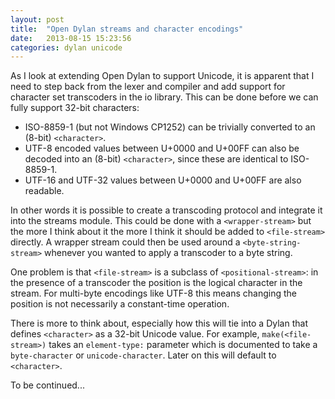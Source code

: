 ```yaml
---
layout: post
title:  "Open Dylan streams and character encodings"
date:   2013-08-15 15:23:56
categories: dylan unicode
---
```


As I look at extending Open Dylan to support Unicode, it is apparent that I
need to step back from the lexer and compiler and add support for character
set transcoders in the io library. This can be done before we can fully
support 32-bit characters:

- ISO-8859-1 (but not Windows CP1252) can be trivially converted to an (8-bit)
  `<character>`.
- UTF-8 encoded values between U+0000 and U+00FF can also be decoded into an (8-bit)
  `<character>`, since these are identical to ISO-8859-1.
- UTF-16 and UTF-32 values between U+0000 and U+00FF are also readable.

In other words it is possible to create a transcoding protocol and integrate
it into the streams module. This could be done with a `<wrapper-stream>` but
the more I think about it the more I think it should be added to
`<file-stream>` directly. A wrapper stream could then be used around a
`<byte-string-stream>` whenever you wanted to apply a transcoder to a byte
string.

One problem is that `<file-stream>` is a subclass of `<positional-stream>`: in
the presence of a transcoder the position is the logical character in the
stream. For multi-byte encodings like UTF-8 this means changing the position
is not necessarily a constant-time operation.

There is more to think about, especially how this
will tie into a Dylan that defines `<character>` as a 32-bit
Unicode value. For example, `make(<file-stream>)` takes an
`element-type:` parameter which is documented to
take a `byte-character` or `unicode-character`. Later on
this will default to `<character>`.

To be continued...

